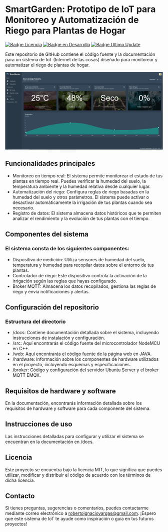 # SmartGarden: Prototipo de IoT para Monitoreo y Automatización de Riego para Plantas de Hogar
[![Badge Licencia](https://img.shields.io/badge/Licencia-MIT-yellow)](https://github.com/ElectroRabbit/smartgarden/blob/main/LICENSE)
[![Badge en Desarrollo](https://img.shields.io/badge/Estado-En_desarrollo-green)](https://github.com/ElectroRabbit/smartgarden)
[![Badge Ultimo Update](https://img.shields.io/badge/Ultimo_update-Noviembre-blue)](https://github.com/ElectroRabbit/smartgarden)

Este repositorio de GitHub contiene el código fuente y la documentación para un sistema de IoT (Internet de las cosas) diseñado para monitorear y automatizar el riego de plantas de hogar.

![Planta de interior](Dashboard.png)

## Funcionalidades principales
* Monitoreo en tiempo real: El sistema permite monitorear el estado de tus plantas en tiempo real. Puedes verificar la humedad del suelo, la temperatura ambiente y la humedad relativa desde cualquier lugar.
* Automatización del riego: Configura reglas de riego basadas en la humedad del suelo y otros parámetros. El sistema puede activar o desactivar automáticamente la irrigación de tus plantas cuando sea necesario.
* Registro de datos: El sistema almacena datos históricos que te permiten analizar el rendimiento y la evolución de tus plantas con el tiempo.

## Componentes del sistema
### El sistema consta de los siguientes componentes:
* Dispositivo de medición: Utiliza sensores de humedad del suelo, temperatura y humedad para recopilar datos sobre el entorno de tus plantas.
* Controlador de riego: Este dispositivo controla la activación de la irrigación según las reglas que hayas configurado.
* Broker MQTT: Almacena los datos recopilados, gestiona las reglas de riego y envía notificaciones y alertas.

## Configuración del repositorio
### Estructura del directorio
* /docs: Contiene documentación detallada sobre el sistema, incluyendo instrucciones de instalación y configuración.
* /src: Aquí encontrarás el código fuente del microcontrolador NodeMCU en C++.
* /web: Aquí encontrarás el código fuente de la página web en JAVA.
* /hardware: Información sobre los componentes de hardware utilizados en el proyecto, incluyendo esquemas y especificaciones.
* /broker: Código y configuración del servidor Ubuntu Server y el broker MQTT EMQX.

## Requisitos de hardware y software
En la documentación, encontrarás información detallada sobre los requisitos de hardware y software para cada componente del sistema.

## Instrucciones de uso
Las instrucciones detalladas para configurar y utilizar el sistema se encuentran en la documentación en /docs.

## Licencia
Este proyecto se encuentra bajo la licencia MIT, lo que significa que puedes utilizar, modificar y distribuir el código de acuerdo con los términos de dicha licencia.

## Contacto
Si tienes preguntas, sugerencias o comentarios, puedes contactarme mediante correo electrónico a robertoignaciovargas@gmail.com.
¡Espero que este sistema de IoT te ayude como inspiración o guía en tus futuros proyectos!
